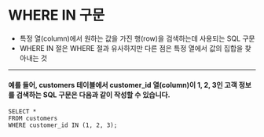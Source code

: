 # WHERE IN 구문
- 특정 열(column)에서 원하는 값을 가진 행(row)을 검색하는데 사용되는 SQL 구문
- WHERE IN 절은 WHERE 절과 유사하지만 다른 점은 특정 열에서 값의 집합을 찾아내는 것

---
#### 예를 들어, customers 테이블에서 customer_id 열(column)이 1, 2, 3인 고객 정보를 검색하는 SQL 구문은 다음과 같이 작성할 수 있습니다.
````
SELECT *
FROM customers
WHERE customer_id IN (1, 2, 3);
````